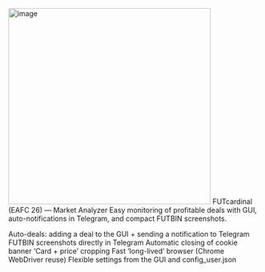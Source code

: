 <img width="404" height="392" alt="image" src="https://github.com/user-attachments/assets/e21d25d1-67a0-40af-a660-03d5b406b790" />
FUTcardinal (EAFC 26) — Market Analyzer
Easy monitoring of profitable deals with GUI, auto-notifications in Telegram, and compact FUTBIN screenshots.

Auto-deals: adding a deal to the GUI + sending a notification to Telegram
FUTBIN screenshots directly in Telegram
Automatic closing of cookie banner
‘Card + price’ cropping
Fast ‘long-lived’ browser (Chrome WebDriver reuse)
Flexible settings from the GUI and config_user.json
